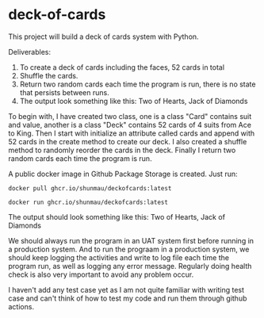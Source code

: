 # deck-of-cards

This project will build a deck of cards system with Python.

Deliverables:
1) To create a deck of cards including the faces, 52 cards in total
2) Shuffle the cards.
3) Return two random cards each time the program is run, there is no state that persists between runs.
4) The output look something like this: Two of Hearts, Jack of Diamonds

To begin with, I have created two class, one is a class "Card" contains suit and value, another is a class "Deck" contains 52 cards of 4 suits from Ace to King.
Then I start with initialize an attribute called cards and append with 52 cards in the create method to create our deck.
I also created a shuffle method to randomly reorder the cards in the deck.
Finally I return two random cards each time the program is run.


A public docker image in Github Package Storage is created. Just run:
```
docker pull ghcr.io/shunmau/deckofcards:latest

docker run ghcr.io/shunmau/deckofcards:latest
```
The output should look something like this: Two of Hearts, Jack of Diamonds


We should always run the program in an UAT system first before running in a production system. And to run the prograam in a production system, we should keep logging the activities and write to log file each time the program run, as well as logging any error message. Regularly doing health check is also very important to avoid any problem occur.

I haven't add any test case yet as I am not quite familiar with writing test case and can't think of how to test my code and run them through github actions.
